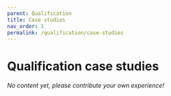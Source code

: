 ```yaml
---
parent: Qualification
title: Case studies
nav_order: 1
permalink: /qualification/case-studies
---
```


# Qualification case studies

_No content yet, please contribute your own experience!_

